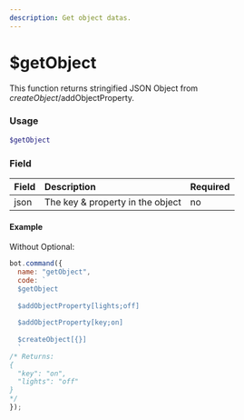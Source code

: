 ```yaml
---
description: Get object datas.
---
```


# $getObject

This function returns stringified JSON Object from $createObject/$addObjectProperty.

### Usage

```php
$getObject
```

### Field

| Field | Description | Required |
| :--- | :--- | :--- |
| json | The key & property in the object | no |


#### Example

Without Optional:

```javascript
bot.command({
  name: "getObject",
  code: `
  $getObject
  
  $addObjectProperty[lights;off]
  
  $addObjectProperty[key;on]
  
  $createObject[{}]
  `
/* Returns:
{
  "key": "on",
  "lights": "off"
}
*/
});
```
